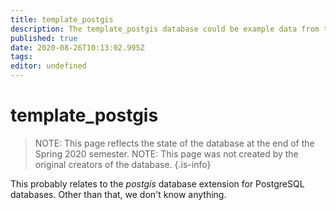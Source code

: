 ```yaml
---
title: template_postgis
description: The template_postgis database could be example data from the postgis extension.
published: true
date: 2020-08-26T10:13:02.995Z
tags: 
editor: undefined
---
```


# template_postgis

> NOTE: This page reflects the state of the database at the end of the Spring 2020 semester.
> NOTE: This page was not created by the original creators of the database.
{.is-info}

This probably relates to the *postgis* database extension for PostgreSQL databases. Other than that, we don't know anything.
